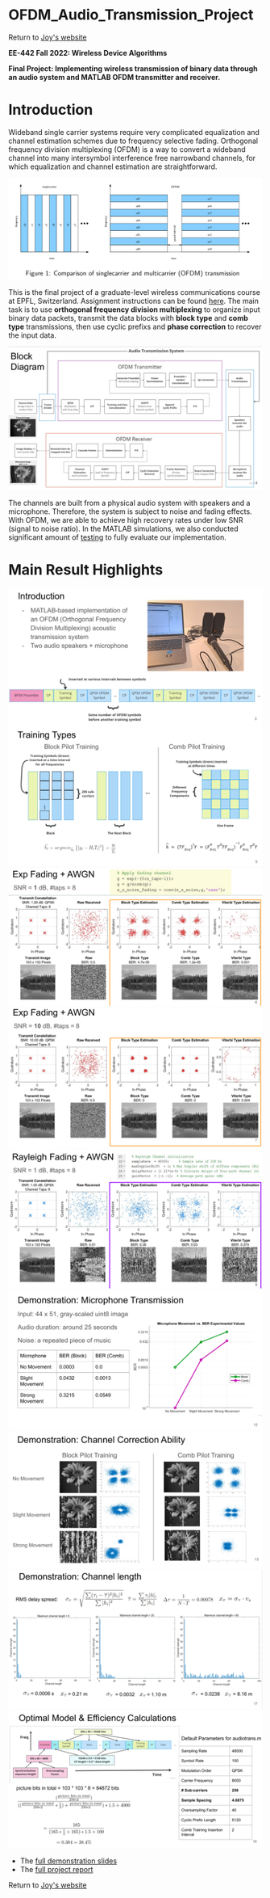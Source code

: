 # OFDM_Audio_Transmission_Project

Return to [Joy's website](https://joyyeh2002.github.io/engineering.html)

**EE-442 Fall 2022: Wireless Device Algorithms**

**Final Project: Implementing wireless transmission of binary data through an audio system and MATLAB OFDM transmitter and receiver.**

# Introduction
Wideband single carrier systems require very complicated equalization and channel estimation schemes due to frequency selective fading. Orthogonal frequency division multiplexing (OFDM) is a way to convert a wideband channel into many intersymbol interference free narrowband channels, for which equalization and channel estimation are straightforward.

![](/info/OFDM_comparisons.PNG)

This is the final project of a graduate-level wireless communications course at EPFL, Switzerland. Assignment instructions can be found [here](OFDM_Project_Instructions.pdf). The main task is to use **orthogonal frequency division multiplexing** to organize input binary data packets, transmit the data blocks with **block type** and **comb type** transmissions, then use cyclic prefixs and **phase correction** to recover the input data.

![](/info/block_diagram.PNG)

The channels are built from a physical audio system with speakers and a microphone. Therefore, the system is subject to noise and fading effects. With OFDM, we are able to achieve high recovery rates under low SNR (signal to noise ratio). In the MATLAB simulations, we also conducted significant amount of [testing](https://github.com/JoyYeh2002/OFDM_Final_Project/tree/main/Chu_Miao_Yeh_OFDM_Project_Code) to fully evaluate our implementation.

# Main Result Highlights

![](/info/demo01.PNG)
![](/info/demo02.PNG)
![](/info/demo03.PNG)
![](/info/demo04.PNG)
![](/info/demo05.PNG)
![](/info/demo06.PNG)
![](/info/demo07.PNG)
![](/info/demo08.PNG)
![](/info/demo09.PNG)

- The [full demonstration slides](https://github.com/JoyYeh2002/OFDM_Final_Project/blob/main/Chu_Miao_Yeh_OFDM_Project_Presentation_PDF.pdf)
- The [full project report](https://github.com/JoyYeh2002/OFDM_Final_Project/blob/main/Chu_Miao_Yeh_OFDM_Project_Report.pdf)

Return to [Joy's website](https://joyyeh2002.github.io/engineering.html) 
